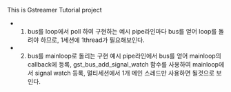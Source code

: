 This is Gstreamer Tutorial project
 - 1. bus를 loop에서 poll 하여 구현하는 예시 
       pipe라인마다 bus를 얻어 loop를 돌려야 하므로, 1세션에 1thread가 필요해보인다.
 - 2. bus를 mainloop로 돌리는 구현 예시
       pipe라인에서 bus를 얻어 mainloop의 callback에 등록, gst_bus_add_signal_watch 함수를 사용하여 mainloop에서 signal watch 등록, 멀티세션에서 1개 메인 스레드만 사용하면 될것으로 보인다.